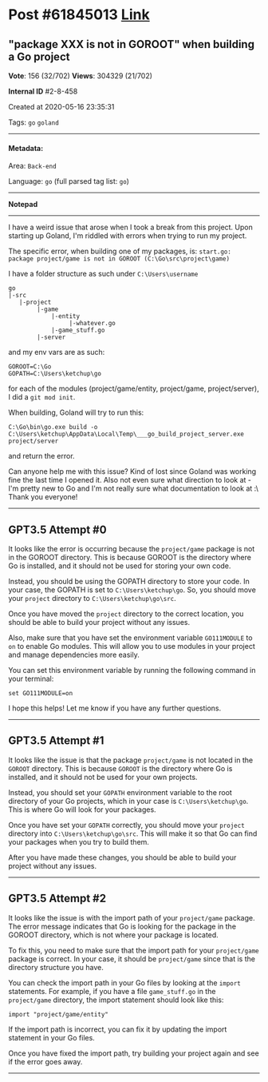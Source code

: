 
# Post \#61845013 [Link](https://stackoverflow.com/questions/61845013/)

## "package XXX is not in GOROOT" when building a Go project

**Vote**: 156 (32/702) **Views**: 304329 (21/702) 

**Internal ID** \#2-8-458

Created at 2020-05-16 23:35:31

Tags: `go` `goland`

----------

#### Metadata:

Area: `Back-end`

Language: `go` (full parsed tag list: `go`)

----------

**Notepad**


----------

I have a weird issue that arose when I took a break from this project. Upon starting up Goland, I'm riddled with errors when trying to run my project. 

The specific error, when building one of my packages, is: 
`start.go: package project/game is not in GOROOT (C:\Go\src\project\game)`

I have a folder structure as such under `C:\Users\username`

```
go
|-src
   |-project
        |-game
            |-entity
                 |-whatever.go
            |-game_stuff.go
        |-server
```


and my env vars are as such:

```
GOROOT=C:\Go 
GOPATH=C:\Users\ketchup\go
```


for each of the modules (project/game/entity, project/game, project/server), I did a `git mod init`. 

When building, Goland will try to run this:

```
C:\Go\bin\go.exe build -o C:\Users\ketchup\AppData\Local\Temp\___go_build_project_server.exe project/server
```


and return the error.

Can anyone help me with this issue? Kind of lost since Goland was working fine the last time I opened it. Also not even sure what direction to look at - I'm pretty new to Go and I'm not really sure what documentation to look at :\  Thank you everyone! 


----------
        
## GPT3.5 Attempt \#0

It looks like the error is occurring because the `project/game` package is not in the GOROOT directory. This is because GOROOT is the directory where Go is installed, and it should not be used for storing your own code.

Instead, you should be using the GOPATH directory to store your code. In your case, the GOPATH is set to `C:\Users\ketchup\go`. So, you should move your `project` directory to `C:\Users\ketchup\go\src`.

Once you have moved the `project` directory to the correct location, you should be able to build your project without any issues. 

Also, make sure that you have set the environment variable `GO111MODULE` to `on` to enable Go modules. This will allow you to use modules in your project and manage dependencies more easily. 

You can set this environment variable by running the following command in your terminal:

```
set GO111MODULE=on
```

I hope this helps! Let me know if you have any further questions.

--------

## GPT3.5 Attempt \#1

It looks like the issue is that the package `project/game` is not located in the `GOROOT` directory. This is because `GOROOT` is the directory where Go is installed, and it should not be used for your own projects.

Instead, you should set your `GOPATH` environment variable to the root directory of your Go projects, which in your case is `C:\Users\ketchup\go`. This is where Go will look for your packages.

Once you have set your `GOPATH` correctly, you should move your `project` directory into `C:\Users\ketchup\go\src`. This will make it so that Go can find your packages when you try to build them.

After you have made these changes, you should be able to build your project without any issues.

--------

## GPT3.5 Attempt \#2

It looks like the issue is with the import path of your `project/game` package. The error message indicates that Go is looking for the package in the GOROOT directory, which is not where your package is located.

To fix this, you need to make sure that the import path for your `project/game` package is correct. In your case, it should be `project/game` since that is the directory structure you have.

You can check the import path in your Go files by looking at the `import` statements. For example, if you have a file `game_stuff.go` in the `project/game` directory, the import statement should look like this:

```
import "project/game/entity"
```

If the import path is incorrect, you can fix it by updating the import statement in your Go files.

Once you have fixed the import path, try building your project again and see if the error goes away.

--------
